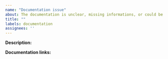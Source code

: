 ```yaml
---
name: "Documentation issue"
about: The documentation is unclear, missing informations, or could be improved
title: ""
labels: documentation
assignees: ''
---
```


<!--
  Documentation issues are a great way for newcomers to contribute to
  open source projects! If you have time please consider opening a
  Pull Request with your documentation changes.
-->

**Description:**

<!--
  Please provide as much detail as possible about your issue,
  please refrain from asking for solutions to specific problems
  with your code. This template is to report issues with the
  official Iter8 documentation.
-->

**Documentation links:**

<!--
  If existing documentation is available, but needs to be improved,
  is wrong, or unclear, please post here the relevant 
  https://iter8.tools URLs
-->